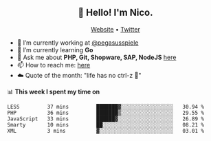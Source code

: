 <h2 align="center">👋 Hello! I'm Nico.</h2>
<p align="center">
  <a href="https://gruselhaus.com">Website</a> •
  <a href="https://twitter.com/NicoFinkernagel">Twitter</a>
</p>


- 🔭 I’m currently working at [@pegasusspiele](https://github.com/pegasusspiele)
- 🌱 I’m currently learning **Go**
- 💬 Ask me about **PHP, Git, Shopware, SAP, NodeJS** [here](https://github.com/gruselhaus/gruselhaus/issues)
- 📫 How to reach me: [here](https://github.com/gruselhaus/gruselhaus/issues)
- ☁️ Quote of the month: "life has no ctrl-z 🌴"

📊 **This week I spent my time on**
<!--START_SECTION:waka-->
```text
LESS         37 mins         ███████▓░░░░░░░░░░░░░░░░░   30.94 % 
PHP          36 mins         ███████▒░░░░░░░░░░░░░░░░░   29.55 % 
JavaScript   33 mins         ██████▓░░░░░░░░░░░░░░░░░░   26.89 % 
Smarty       10 mins         ██░░░░░░░░░░░░░░░░░░░░░░░   08.21 % 
XML          3 mins          ▓░░░░░░░░░░░░░░░░░░░░░░░░   03.01 % 
```
<!--END_SECTION:waka-->

